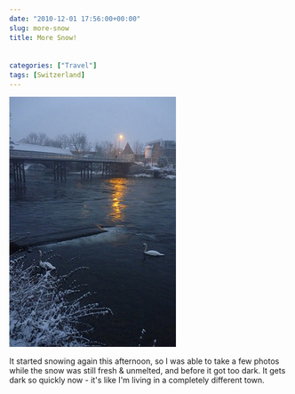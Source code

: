 ```yaml
---
date: "2010-12-01 17:56:00+00:00"
slug: more-snow
title: More Snow!


categories: ["Travel"]
tags: [Switzerland]
---
```


![More Snow](p1050734.jpg)

It started snowing again this afternoon, so I was able to take a few photos while the snow was still fresh & unmelted, and before it got too dark. It gets dark so quickly now - it's like I'm living in a completely different town.
